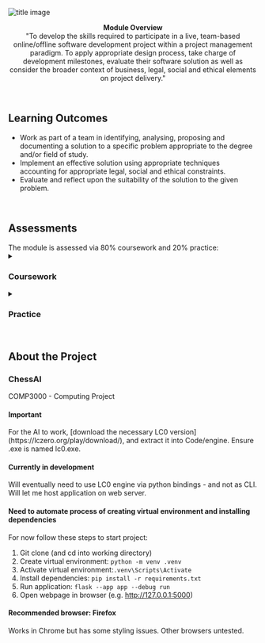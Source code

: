![title image](https://github.com/ORG4N/computing-group-project/blob/main/docs/images/3000.png)

<p align="center"><strong>Module Overview</strong>
<br>
"To develop the skills required to participate in a live, team-based online/offline software development project within a project management paradigm. To apply appropriate design process, take charge of development milestones, evaluate their software solution as well as consider the broader context of business, legal, social and ethical elements on project delivery."
</p>
<br/>

<h2>Learning Outcomes</h2>

- Work as part of a team in identifying, analysing, proposing and documenting a solution to a specific problem appropriate to the degree and/or field of study.
- Implement an effective solution using appropriate techniques accounting for appropriate legal, social and ethical constraints.
- Evaluate and reflect upon the suitability of the solution to the given problem.

<br>

<h2>Assessments</h2>
The module is assessed via 80% coursework and 20% practice:

<details>
<summary><h3>Coursework</h3></summary>

<b> Interim Report </b>
<br>
Assessment consists of a report that represents all work carried out up until the half-way point of the project. This deliverable consists of 30% of the Coursework mark.

<b> Final Report </b>
<br>
Assessment consists of a report that represents all work carried out up until the finale of the project. This report extends upon the Interim Report. This deliverable consists of 70% of the Coursework mark.
<hr>
</details>

<details>
<summary><h3>Practice</h3></summary>

<b> Marketplace Demonstration </b>
<br>
Assessment consists of a practical demonstration (to peers and lecturers) of an initial prototype at the half-way point of the project.

<b> Showcase Presentation </b>
<br>
Assessment consists of a practical demonstration (to peers and lecturers) of the project and the developed prototype at the finale of the module.
<hr>
</details>


<br>

<h2>About the Project</h2>

<h3> ChessAI </h3>
COMP3000 - Computing Project

<h4> Important </h4>
For the AI to work, [download the necessary LC0 version](https://lczero.org/play/download/), and extract it into Code/engine. Ensure .exe is named lc0.exe.

<h4> Currently in development </h4>
Will eventually need to use LC0 engine via python bindings - and not as CLI. Will let me host application on web server.


<h4> Need to automate process of creating virtual environment and installing dependencies </h4>
For now follow these steps to start project:


1. Git clone (and cd into working directory)
2. Create virtual environment:  ```python -m venv .venv```
3. Activate virtual environment:```.venv\Scripts\Activate```
4. Install dependencies:        ```pip install -r requirements.txt```
5. Run application:             ```flask --app app --debug run```
6. Open webpage in browser (e.g. http://127.0.0.1:5000)


<h4> Recommended browser: Firefox </h4>
Works in Chrome but has some styling issues. Other browsers untested.
